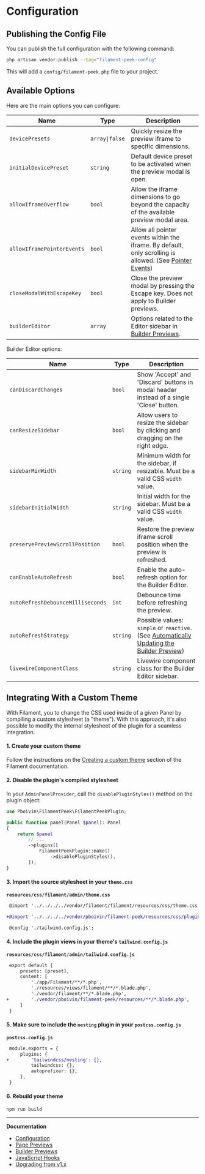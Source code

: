 # Configuration

## Publishing the Config File

You can publish the full configuration with the following command:

```bash
php artisan vendor:publish --tag="filament-peek-config"
```

This will add a `config/filament-peek.php` file to your project.

## Available Options

Here are the main options you can configure:

| Name | Type | Description |
|---|---|---|
| `devicePresets` | `array\|false` | Quickly resize the preview iframe to specific dimensions. |
| `initialDevicePreset` | `string` | Default device preset to be activated when the preview modal is open. |
| `allowIframeOverflow` | `bool` | Allow the iframe dimensions to go beyond the capacity of the available preview modal area. |
| `allowIframePointerEvents` | `bool` | Allow all pointer events within the iframe. By default, only scrolling is allowed. (See [Pointer Events](./page-previews.md#preview-pointer-events)) |
| `closeModalWithEscapeKey` | `bool` | Close the preview modal by pressing the Escape key. Does not apply to Builder previews. |
| `builderEditor` | `array` | Options related to the Editor sidebar in [Builder Previews](./builder-previews.md). |

Builder Editor options:

| Name | Type | Description |
|---|---|---|
| `canDiscardChanges` | `bool` | Show 'Accept' and 'Discard' buttons in modal header instead of a single 'Close' button. |
| `canResizeSidebar` | `bool` | Allow users to resize the sidebar by clicking and dragging on the right edge. |
| `sidebarMinWidth` | `string` | Minimum width for the sidebar, if resizable. Must be a valid CSS `width` value. |
| `sidebarInitialWidth` | `string` | Initial width for the sidebar. Must be a valid CSS `width` value. |
| `preservePreviewScrollPosition` | `bool` | Restore the preview iframe scroll position when the preview is refreshed. |
| `canEnableAutoRefresh` | `bool` | Enable the auto-refresh option for the Builder Editor. |
| `autoRefreshDebounceMilliseconds` | `int` | Debounce time before refreshing the preview. |
| `autoRefreshStrategy` | `string` | Possible values: `simple` or `reactive`. (See [Automatically Updating the Builder Preview](./builder-previews.md#preview-auto-refresh)) |
| `livewireComponentClass` | `string` | Livewire component class for the Builder Editor sidebar. |

## Integrating With a Custom Theme

With Filament, you to change the CSS used inside of a given Panel by compiling a custom stylesheet (a "theme"). With this approach, it's also possible to modify the internal stylesheet of the plugin for a seamless integration.

#### 1. Create your custom theme

Follow the instructions on the [Creating a custom theme](https://filamentphp.com/docs/3.x/panels/themes#creating-a-custom-theme) section of the Filament documentation.

#### 2. Disable the plugin's compiled stylesheet

In your `AdminPanelProvider`, call the `disablePluginStyles()` method on the plugin object:

```php
use Pboivin\FilamentPeek\FilamentPeekPlugin;

public function panel(Panel $panel): Panel
{
    return $panel
        // ...
        ->plugins([
            FilamentPeekPlugin::make()
                ->disablePluginStyles(),
        ]);
}
```

#### 3. Import the source stylesheet in your `theme.css`

**`resources/css/filament/admin/theme.css`**
```diff
 @import '../../../../vendor/filament/filament/resources/css/theme.css';

+@import '../../../../vendor/pboivin/filament-peek/resources/css/plugin.css';

 @config './tailwind.config.js';
```

#### 4. Include the plugin views in your theme's `tailwind.config.js`

**`resources/css/filament/admin/tailwind.config.js`**
```diff
 export default {
     presets: [preset],
     content: [
         './app/Filament/**/*.php',
         './resources/views/filament/**/*.blade.php',
         './vendor/filament/**/*.blade.php',
+        './vendor/pboivin/filament-peek/resources/**/*.blade.php',
     ]
 }
```

#### 5. Make sure to include the `nesting` plugin in your `postcss.config.js`

**`postcss.config.js`**
```diff
 module.exports = {
     plugins: {
+        'tailwindcss/nesting': {},
         tailwindcss: {},
         autoprefixer: {},
     },
 }
```

#### 6. Rebuild your theme

```
npm run build
```

---

**Documentation**

<!-- BEGIN_TOC -->

- [Configuration](./configuration.md)
- [Page Previews](./page-previews.md)
- [Builder Previews](./builder-previews.md)
- [JavaScript Hooks](./javascript-hooks.md)
- [Upgrading from v1.x](./upgrade-guide.md)

<!-- END_TOC -->
